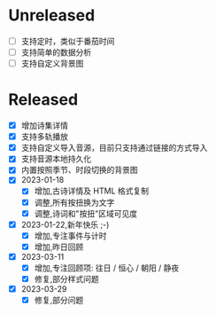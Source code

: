 # Unreleased

- [ ] 支持定时，类似于番茄时间
- [ ] 支持简单的数据分析
- [ ] 支持自定义背景图

# Released

- [x] 增加诗集详情
- [x] 支持多轨播放
- [x] 支持自定义导入音源，目前只支持通过链接的方式导入
- [x] 支持音源本地持久化
- [x] 内置按照季节、时段切换的背景图
- [x] 2023-01-18
  - [x] 增加,古诗详情及 HTML 格式复制
  - [x] 调整,所有按扭换为文字
  - [x] 调整,诗词和"按扭"区域可见度
- [x] 2023-01-22,新年快乐 ;-)
  - [x] 增加,专注事件与计时
  - [x] 增加,昨日回顾
- [x] 2023-03-11
  - [x] 增加,专注回顾项: 往日 / 恒心 / 朝阳 / 静夜
  - [x] 修复,部分样式问题
- [x] 2023-03-29
  - [x] 修复,部分问题
